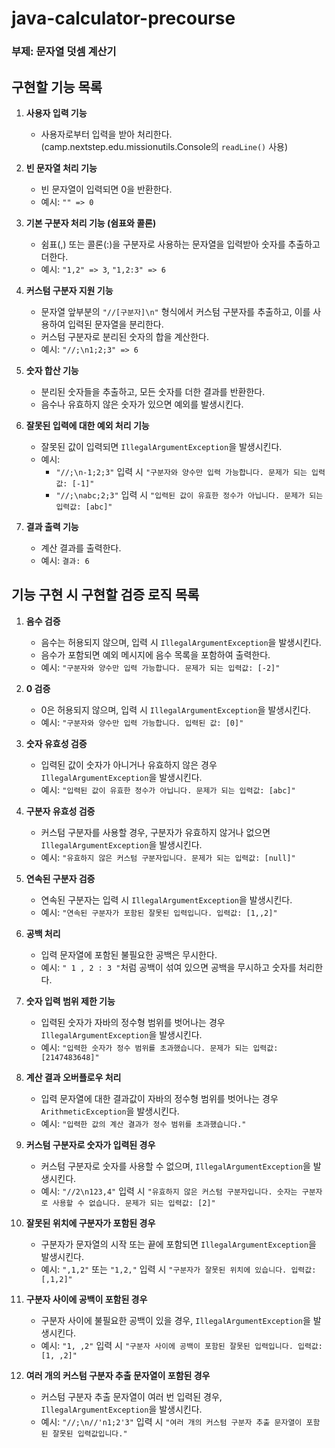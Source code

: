 # java-calculator-precourse

### 부제: 문자열 덧셈 계산기

## 구현할 기능 목록

1. **사용자 입력 기능**
    - 사용자로부터 입력을 받아 처리한다. (camp.nextstep.edu.missionutils.Console의 `readLine()` 사용)


2. **빈 문자열 처리 기능**
    - 빈 문자열이 입력되면 0을 반환한다.
    - 예시: `"" => 0`


3. **기본 구분자 처리 기능 (쉼표와 콜론)**
    - 쉼표(,) 또는 콜론(:)을 구분자로 사용하는 문자열을 입력받아 숫자를 추출하고 더한다.
    - 예시: `"1,2" => 3`, `"1,2:3" => 6`


4. **커스텀 구분자 지원 기능**
    - 문자열 앞부분의 `"//[구분자]\n"` 형식에서 커스텀 구분자를 추출하고, 이를 사용하여 입력된 문자열을 분리한다.
    - 커스텀 구분자로 분리된 숫자의 합을 계산한다.
    - 예시: `"//;\n1;2;3" => 6`


5. **숫자 합산 기능**
    - 분리된 숫자들을 추출하고, 모든 숫자를 더한 결과를 반환한다.
    - 음수나 유효하지 않은 숫자가 있으면 예외를 발생시킨다.


6. **잘못된 입력에 대한 예외 처리 기능**
    - 잘못된 값이 입력되면 `IllegalArgumentException`을 발생시킨다.
    - 예시:
        - `"//;\n-1;2;3"` 입력 시 `"구분자와 양수만 입력 가능합니다. 문제가 되는 입력값: [-1]"`
        - `"//;\nabc;2;3"` 입력 시 `"입력된 값이 유효한 정수가 아닙니다. 문제가 되는 입력값: [abc]"`


7. **결과 출력 기능**
    - 계산 결과를 출력한다.
    - 예시: `결과: 6`

## 기능 구현 시 구현할 검증 로직 목록

1. **음수 검증**
    - 음수는 허용되지 않으며, 입력 시 `IllegalArgumentException`을 발생시킨다.
    - 음수가 포함되면 예외 메시지에 음수 목록을 포함하여 출력한다.
    - 예시: `"구분자와 양수만 입력 가능합니다. 문제가 되는 입력값: [-2]"`


2. **0 검증**
    - 0은 허용되지 않으며, 입력 시 `IllegalArgumentException`을 발생시킨다.
    - 예시: `"구분자와 양수만 입력 가능합니다. 입력된 값: [0]"`


3. **숫자 유효성 검증**
    - 입력된 값이 숫자가 아니거나 유효하지 않은 경우 `IllegalArgumentException`을 발생시킨다.
    - 예시: `"입력된 값이 유효한 정수가 아닙니다. 문제가 되는 입력값: [abc]"`


4. **구분자 유효성 검증**
    - 커스텀 구분자를 사용할 경우, 구분자가 유효하지 않거나 없으면 `IllegalArgumentException`을 발생시킨다.
    - 예시: `"유효하지 않은 커스텀 구분자입니다. 문제가 되는 입력값: [null]"`


5. **연속된 구분자 검증**
    - 연속된 구분자는 입력 시 `IllegalArgumentException`을 발생시킨다.
    - 예시: `"연속된 구분자가 포함된 잘못된 입력입니다. 입력값: [1,,2]"`


6. **공백 처리**
    - 입력 문자열에 포함된 불필요한 공백은 무시한다.
    - 예시: `" 1 , 2 : 3 "`처럼 공백이 섞여 있으면 공백을 무시하고 숫자를 처리한다.


7. **숫자 입력 범위 제한 기능**
    - 입력된 숫자가 자바의 정수형 범위를 벗어나는 경우 `IllegalArgumentException`을 발생시킨다.
    - 예시: `"입력한 숫자가 정수 범위를 초과했습니다. 문제가 되는 입력값: [2147483648]"`


8. **계산 결과 오버플로우 처리**
    - 입력 문자열에 대한 결과값이 자바의 정수형 범위를 벗어나는 경우 `ArithmeticException`을 발생시킨다.
    - 예시: `"입력한 값의 계산 결과가 정수 범위를 초과했습니다."`


9. **커스텀 구분자로 숫자가 입력된 경우**
    - 커스텀 구분자로 숫자를 사용할 수 없으며, `IllegalArgumentException`을 발생시킨다.
    - 예시: `"//2\n123,4"` 입력 시 `"유효하지 않은 커스텀 구분자입니다. 숫자는 구분자로 사용할 수 없습니다. 문제가 되는 입력값: [2]"`


10. **잘못된 위치에 구분자가 포함된 경우**
    - 구분자가 문자열의 시작 또는 끝에 포함되면 `IllegalArgumentException`을 발생시킨다.
    - 예시: `",1,2"` 또는 `"1,2,"` 입력 시 `"구분자가 잘못된 위치에 있습니다. 입력값: [,1,2]"`


11. **구분자 사이에 공백이 포함된 경우**
    - 구분자 사이에 불필요한 공백이 있을 경우, `IllegalArgumentException`을 발생시킨다.
    - 예시: `"1, ,2"` 입력 시 `"구분자 사이에 공백이 포함된 잘못된 입력입니다. 입력값: [1, ,2]"`


12. **여러 개의 커스텀 구분자 추출 문자열이 포함된 경우**
    - 커스텀 구분자 추출 문자열이 여러 번 입력된 경우, `IllegalArgumentException`을 발생시킨다.
    - 예시: `"//;\n//'n1;2'3"` 입력 시 `"여러 개의 커스텀 구분자 추출 문자열이 포함된 잘못된 입력값입니다."`